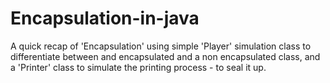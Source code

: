# Encapsulation-in-java
A quick recap of 'Encapsulation' using simple 'Player' simulation class to differentiate between and encapsulated and a non encapsulated class, and a 'Printer' class to simulate the printing process - to seal it up.
